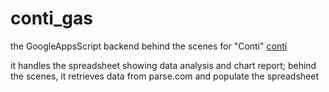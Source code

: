 # conti_gas

the GoogleAppsScript backend behind the scenes for "Conti" [conti](../../../conti)

it handles the spreadsheet showing data analysis and chart report; behind the scenes, it retrieves data from parse.com and populate the spreadsheet 
